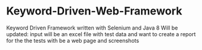 # Keyword-Driven-Web-Framework
Keyword Driven Framework written with Selenium and Java 8
Will be updated: 
input will be an excel file with test data
and want to create a report for the the tests with be a web page and screenshots
